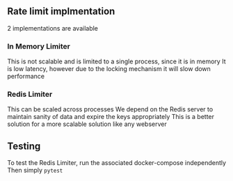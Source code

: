 ## Rate limit implmentation

2 implementations are available

### In Memory Limiter
This is not scalable and is limited to a single process, since it is in memory
It is low latency, however due to the locking mechanism it will slow down performance

### Redis Limiter
This can be scaled across processes
We depend on the Redis server to maintain sanity of data and expire the keys appropriately
This is a better solution for a more scalable solution like any webserver

## Testing
To test the Redis Limiter, run the associated docker-compose independently
Then simply `pytest`
